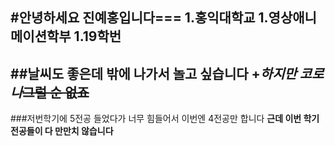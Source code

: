 #안녕하세요 진예홍입니다===
1.홍익대학교
1.영상애니메이션학부
1.19학번  
---
##__**날씨**도 좋은데__ 밖에 나가서 놀고 싶습니다
+_하지만 코로나_~~그럴 순 없죠~~
---
###저번학기에 5전공 들었다가 너무 힘들어서 이번엔 4전공만 합니다
**근데 이번 학기 전공들이 다 만만치 않습니다**
